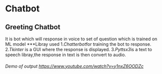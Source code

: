 # Chatbot
## Greeting Chatbot
   It is bot which will response in voice to set of question which is trained on ML model
   ***Libray used 1.*Chatterbot*for training the bot to response.
               2.*Tkinter* is a GUI where the response is displayed.
               3.*Pyttsx3*is a text to speech libray,the response in text is then convert to audio.

###### Demo of output  https://www.youtube.com/watch?v=y1nxZ6OODZc















